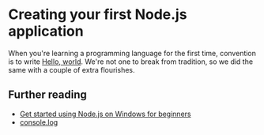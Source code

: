 # Creating your first Node.js application

When you're learning a programming language for the first time, convention is to write [Hello, world](https://en.wikipedia.org/wiki/%22Hello,_World!%22_program). We're not one to break from tradition, so we did the same with a couple of extra flourishes.

## Further reading

- [Get started using Node.js on Windows for beginners](https://docs.microsoft.com/windows/nodejs/beginners?WT.mc_id=beginner-ch9-cxa)
- [console.log](https://nodejs.org/dist/latest-v12.x/docs/api/console.html#console_console_log_data_args)
